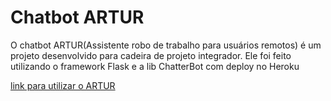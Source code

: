 # Chatbot ARTUR
<p>O chatbot ARTUR(Assistente robo de trabalho para usuários remotos) é um projeto desenvolvido para cadeira de projeto integrador. Ele foi feito utilizando o framework Flask e a lib ChatterBot com deploy no Heroku<p/>

<a href="https://app-artur-chatbot-dev.herokuapp.com/">link para utilizar o ARTUR</a>
